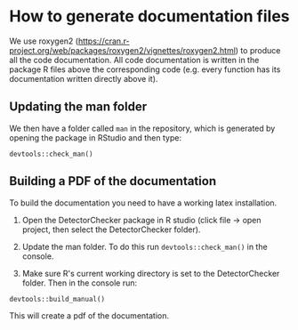 # How to generate documentation files


We use roxygen2 (https://cran.r-project.org/web/packages/roxygen2/vignettes/roxygen2.html) to produce all the code documentation. All code documentation is written in the package R files above the corresponding code (e.g. every function has its documentation written directly above it). 


## Updating the man folder

We then have a folder called `man` in the repository, which is generated by opening the package in RStudio and then type:
```
devtools::check_man()
```

## Building a PDF of the documentation

To build the documentation you need to have a working latex installation.

1. Open the DetectorChecker package in R studio (click file -> open project, then select the DetectorChecker folder).

2. Update the man folder. To do this run `devtools::check_man()` in the console.

3. Make sure R's current working directory is set to the DetectorChecker folder. Then in the console run:

```
devtools::build_manual()
```

This will create a pdf of the documentation. 

